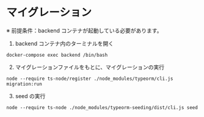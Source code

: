 # マイグレーション

※ 前提条件：backend コンテナが起動している必要があります。

1. backend コンテナ内のターミナルを開く

```
docker-compose exec backend /bin/bash
```

2. マイグレーションファイルをもとに、マイグレーションの実行

```
node --require ts-node/register ./node_modules/typeorm/cli.js migration:run
```

3. seed の実行

```
node --require ts-node ./node_modules/typeorm-seeding/dist/cli.js seed
```
